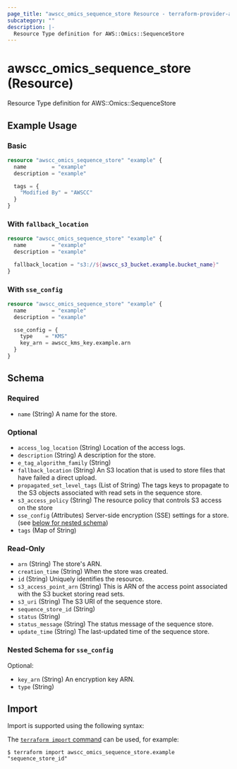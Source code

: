 ```yaml
---
page_title: "awscc_omics_sequence_store Resource - terraform-provider-awscc"
subcategory: ""
description: |-
  Resource Type definition for AWS::Omics::SequenceStore
---
```


# awscc_omics_sequence_store (Resource)

Resource Type definition for AWS::Omics::SequenceStore

## Example Usage

### Basic

```terraform
resource "awscc_omics_sequence_store" "example" {
  name        = "example"
  description = "example"

  tags = {
    "Modified By" = "AWSCC"
  }
}
```

### With `fallback_location`

```terraform
resource "awscc_omics_sequence_store" "example" {
  name        = "example"
  description = "example"

  fallback_location = "s3://${awscc_s3_bucket.example.bucket_name}"
}
```

### With `sse_config`

```terraform
resource "awscc_omics_sequence_store" "example" {
  name        = "example"
  description = "example"

  sse_config = {
    type    = "KMS"
    key_arn = awscc_kms_key.example.arn
  }
}
```

<!-- schema generated by tfplugindocs -->
## Schema

### Required

- `name` (String) A name for the store.

### Optional

- `access_log_location` (String) Location of the access logs.
- `description` (String) A description for the store.
- `e_tag_algorithm_family` (String)
- `fallback_location` (String) An S3 location that is used to store files that have failed a direct upload.
- `propagated_set_level_tags` (List of String) The tags keys to propagate to the S3 objects associated with read sets in the sequence store.
- `s3_access_policy` (String) The resource policy that controls S3 access on the store
- `sse_config` (Attributes) Server-side encryption (SSE) settings for a store. (see [below for nested schema](#nestedatt--sse_config))
- `tags` (Map of String)

### Read-Only

- `arn` (String) The store's ARN.
- `creation_time` (String) When the store was created.
- `id` (String) Uniquely identifies the resource.
- `s3_access_point_arn` (String) This is ARN of the access point associated with the S3 bucket storing read sets.
- `s3_uri` (String) The S3 URI of the sequence store.
- `sequence_store_id` (String)
- `status` (String)
- `status_message` (String) The status message of the sequence store.
- `update_time` (String) The last-updated time of the sequence store.

<a id="nestedatt--sse_config"></a>
### Nested Schema for `sse_config`

Optional:

- `key_arn` (String) An encryption key ARN.
- `type` (String)

## Import

Import is supported using the following syntax:

The [`terraform import` command](https://developer.hashicorp.com/terraform/cli/commands/import) can be used, for example:

```shell
$ terraform import awscc_omics_sequence_store.example "sequence_store_id"
```